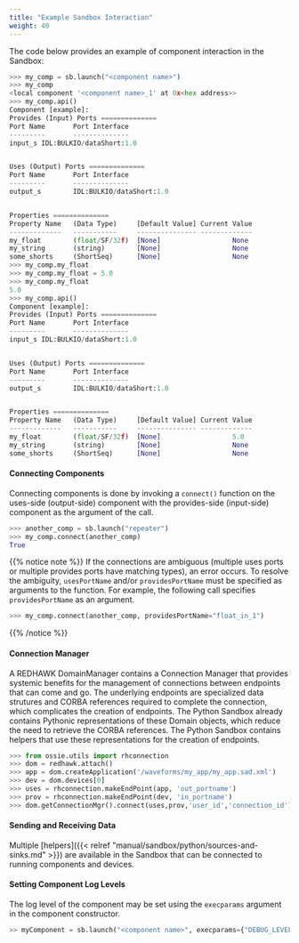 ```yaml
---
title: "Example Sandbox Interaction"
weight: 40
---
```


The code below provides an example of component interaction in the Sandbox:

```py
>>> my_comp = sb.launch("<component name>")
>>> my_comp
<local component '<component name>_1' at 0x<hex address>>
>>> my_comp.api()
Component [example]:
Provides (Input) Ports ==============
Port Name       Port Interface
---------       --------------
input_s IDL:BULKIO/dataShort:1.0


Uses (Output) Ports ==============
Port Name       Port Interface
---------       --------------
output_s        IDL:BULKIO/dataShort:1.0


Properties ==============
Property Name   (Data Type)     [Default Value] Current Value
-------------   -----------     --------------- -------------
my_float        (float/SF/32f)  [None]                  None
my_string       (string)        [None]                  None
some_shorts     (ShortSeq)      [None]                  None
>>> my_comp.my_float
>>> my_comp.my_float = 5.0
>>> my_comp.my_float
5.0
>>> my_comp.api()
Component [example]:
Provides (Input) Ports ==============
Port Name       Port Interface
---------       --------------
input_s IDL:BULKIO/dataShort:1.0


Uses (Output) Ports ==============
Port Name       Port Interface
---------       --------------
output_s        IDL:BULKIO/dataShort:1.0


Properties ==============
Property Name   (Data Type)     [Default Value] Current Value
-------------   -----------     --------------- -------------
my_float        (float/SF/32f)  [None]                  5.0
my_string       (string)        [None]                  None
some_shorts     (ShortSeq)      [None]                  None
```

#### Connecting Components

Connecting components is done by invoking a `connect()` function on the uses-side (output-side) component with the provides-side (input-side) component as the argument of the call.


```py
>>> another_comp = sb.launch("repeater")
>>> my_comp.connect(another_comp)
True
```

{{% notice note %}}
If the connections are ambiguous (multiple uses ports or multiple provides ports have matching types), an error occurs. To resolve the ambiguity, `usesPortName` and/or `providesPortName` must be specified as arguments to the function. For example, the following call specifies `providesPortName` as an argument.

```py
>>> my_comp.connect(another_comp, providesPortName="float_in_1")
```
{{% /notice %}}

#### Connection Manager

A REDHAWK DomainManager contains a Connection Manager that provides systemic benefits for the management of connections between endpoints that can come and go. The underlying endpoints are specialized data strutures and CORBA references required to complete the connection, which complicates the creation of endpoints. The Python Sandbox already contains Pythonic representations of these Domain objects, which reduce the need to retrieve the CORBA references. The Python Sandbox contains helpers that use these representations for the creation of endpoints.

```py
>>> from ossie.utils import rhconnection
>>> dom = redhawk.attach()
>>> app = dom.createApplication('/waveforms/my_app/my_app.sad.xml')
>>> dev = dom.devices[0]
>>> uses = rhconnection.makeEndPoint(app, 'out_portname')
>>> prov = rhconnection.makeEndPoint(dev, 'in_portname')
>>> dom.getConnectionMgr().connect(uses,prov,'user_id','connection_id')
```

#### Sending and Receiving Data

Multiple [helpers]({{< relref "manual/sandbox/python/sources-and-sinks.md" >}}) are available in the Sandbox that can be connected to running components and devices.

#### Setting Component Log Levels

The log level of the component may be set using the `execparams` argument in the component constructor.

```py
>> myComponent = sb.launch("<component name>", execparams={"DEBUG_LEVEL":1})
```
